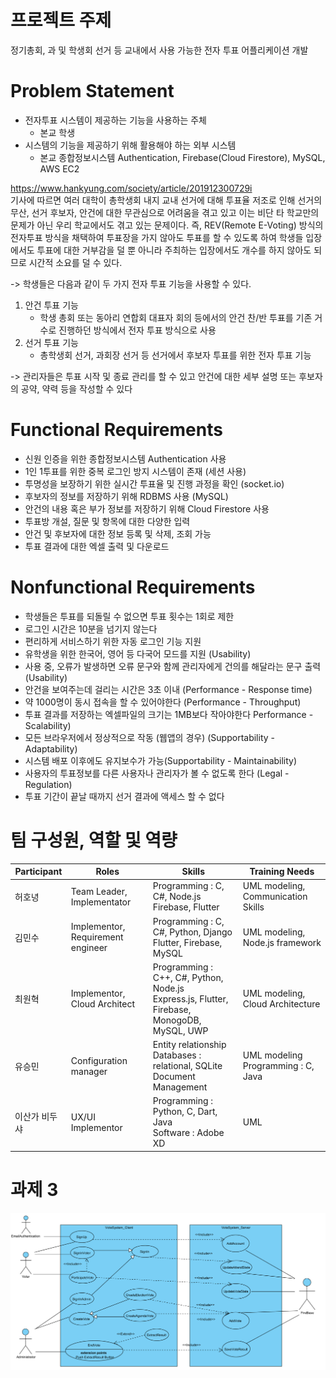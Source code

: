 # 프로젝트 주제 #

정기총회, 과 및 학생회 선거 등 교내에서 사용 가능한 전자 투표 어플리케이션 개발

# Problem Statement #
- 전자투표 시스템이 제공하는 기능을 사용하는 주체
   - 본교 학생
- 시스템의 기능을 제공하기 위해 활용해야 하는 외부 시스템
   - 본교 종합정보시스템 Authentication, Firebase(Cloud Firestore), MySQL, AWS EC2

https://www.hankyung.com/society/article/201912300729i <br>
기사에 따르면 여러 대학이 총학생회 내지 교내 선거에 대해 투표율 저조로 인해 선거의 무산, 선거 후보자, 안건에 대한 무관심으로 어려움을 겪고 있고 이는 비단 타 학교만의 문제가 아닌 우리 학교에서도 겪고 있는 문제이다.
즉, REV(Remote E-Voting) 방식의 전자투표 방식을 채택하여 투표장을 가지 않아도 투표를 할 수 있도록 하여 학생들 입장에서도 투표에 대한 거부감을 덜 뿐 아니라 주최하는 입장에서도 개수를 하지 않아도 되므로 시간적 소요를 덜 수 있다.

->  학생들은 다음과 같이 두 가지 전자 투표 기능을 사용할 수 있다.
1. 안건 투표 기능
   - 학생 총회 또는 동아리 연합회 대표자 회의 등에서의 안건 찬/반 투표를 기존 거수로 진행하던 방식에서 전자 투표 방식으로 사용
2. 선거 투표 기능
   - 총학생회 선거, 과회장 선거 등 선거에서 후보자 투표를 위한 전자 투표 기능

-> 관리자들은 투표 시작 및 종료 관리를 할 수 있고 안건에 대한 세부 설명 또는 후보자의 공약, 약력 등을 작성할 수 있다

# Functional Requirements # 
- 신원 인증을 위한 종합정보시스템 Authentication 사용
- 1인 1투표를 위한 중복 로그인 방지 시스템이 존재 (세션 사용)
- 투명성을 보장하기 위한 실시간 투표율 및 진행 과정을 확인 (socket.io)
- 후보자의 정보를 저장하기 위해 RDBMS 사용 (MySQL)
- 안건의 내용 혹은 부가 정보를 저장하기 위해 Cloud Firestore 사용
- 투표방 개설, 질문 및 항목에 대한 다양한 입력
- 안건 및 후보자에 대한 정보 등록 및 삭제, 조회 가능
- 투표 결과에 대한 엑셀 출력 및 다운로드

# Nonfunctional Requirements #
- 학생들은 투표를 되돌릴 수 없으면 투표 횟수는 1회로 제한
- 로그인 시간은 10분을 넘기지 않는다
- 편리하게 서비스하기 위한 자동 로그인 기능 지원
- 유학생을 위한 한국어, 영어 등 다국어 모드를 지원 (Usability)
- 사용 중, 오류가 발생하면 오류 문구와 함께 관리자에게 건의를 해달라는 문구 출력 (Usability) 
- 안건을 보여주는데 걸리는 시간은 3초 이내 (Performance - Response time)
- 약 1000명이 동시 접속을 할 수 있어야한다 (Performance - Throughput)
- 투표 결과를 저장하는 엑셀파일의 크기는 1MB보다 작아야한다 Performance - Scalability)
- 모든 브라우저에서 정상적으로 작동 (웹앱의 경우) (Supportability - Adaptability)
- 시스템 배포 이후에도 유지보수가 가능(Supportability - Maintainability)
- 사용자의 투표정보를 다른 사용자나 관리자가 볼 수 없도록 한다 (Legal - Regulation)
- 투표 기간이 끝날 때까지 선거 결과에 액세스 할 수 없다

# 팀 구성원, 역할 및 역량 #
|Participant|Roles|Skills|Training Needs|
|------|---|---|---|
|허호녕|Team Leader, Implementator| Programming : C, C#, Node.js <br> Firebase, Flutter | UML modeling, Communication Skills |
|김민수|Implementor, Requirement engineer| Programming : C, C#, Python, Django <br> Flutter, Firebase, MySQL | UML modeling, Node.js framework|
|최원혁|Implementor, Cloud Architect| Programming : C++, C#, Python, Node.js <br> Express.js, Flutter, Firebase, MonogoDB, MySQL, UWP | UML modeling, Cloud Architecture |
|유승민| Configuration manager| Entity relationship <br> Databases : relational, SQLite <br> Document Management| UML modeling <br> Programming : C, Java |
|이산가 비두샤|UX/UI Implementor| Programming : Python, C, Dart, Java <br> Software : Adobe XD | UML

# 과제 3 #
![image](./vote.PNG)
